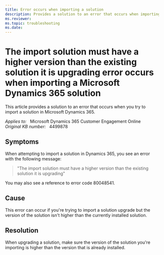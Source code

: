 ```yaml
---
title: Error occurs when importing a solution
description: Provides a solution to an error that occurs when importing a solution in Microsoft Dynamics 365.
ms.reviewer: 
ms.topic: troubleshooting
ms.date: 
---
```

# The import solution must have a higher version than the existing solution it is upgrading error occurs when importing a Microsoft Dynamics 365 solution

This article provides a solution to an error that occurs when you try to import a solution in Microsoft Dynamics 365.

_Applies to:_ &nbsp; Microsoft Dynamics 365 Customer Engagement Online  
_Original KB number:_ &nbsp; 4499878

## Symptoms

When attempting to import a solution in Dynamics 365, you see an error with the following message:

> "The import solution must have a higher version than the existing solution it is upgrading"

You may also see a reference to error code 80048541.

## Cause

This error can occur if you're trying to import a solution upgrade but the version of the solution isn't higher than the currently installed solution.

## Resolution

When upgrading a solution, make sure the version of the solution you're importing is higher than the version that is already installed.
